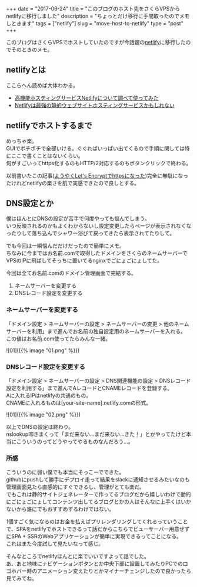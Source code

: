 +++
date        = "2017-06-24"
title       = "このブログのホスト先をさくらVPSからnetlifyに移行しました"
description = "ちょっとだけ移行に手間取ったのでメモしときます"
tags        = ["netlify"]
slug        = "move-host-to-netlify"
type        = "post"
+++

このブログはさくらVPSでホストしていたのですが今話題の[netlify](https://www.netlify.com/)に移行したのでそのときのメモ。

## netlifyとは

ここらへん読めば大体わかる。

* [高機能ホスティングサービスNetlifyについて調べて使ってみた](http://qiita.com/TakahiRoyte/items/b7c4d1581df1a17a93fb)
* [Netlifyは最強の静的ウェブサイトホスティングサービスかもしれない](http://yoshidashingo.hatenablog.com/entry/2016/08/22/193821)

## netlifyでホストするまで

めっちゃ楽。  
GUIでポチポチで全部いける。ぐぐればいっぱい出てくるので手順に関しては特にここで書くことはないくらい。  
何がすごいってhttps化するのもHTTP/2対応するのもボタンクリックで終わる。

以前書いたこの記事([ようやくLet's Encryptでhttpsになった](//blog.nabeliwo.me/2017/06/letsencrypt-ssl/))完全に無駄になったけれどnetlifyの楽さを肌で実感できたので良しとする。

## DNS設定とか

僕はほんとにDNSの設定が苦手で何度やっても悩んでしまう。  
いつ反映されるのかもよくわからないし設定変更したらページが表示されなくなったりして落ち込んでシャワー浴びて戻ってきたら表示されてたりして。

でも今回は一瞬悩んだだけだったので簡単にメモ。  
ちなみに今まではお名前.comで取得したドメインをさくらのネームサーバーでVPSのIPに飛ばしてそっちに置いてるnginxでごにょごにょしてた。

今回は全てお名前.comのドメイン管理画面で完結する。

1. ネームサーバーを変更する
2. DNSレコード設定を変更する

### ネームサーバーを変更する

「ドメイン設定 > ネームサーバーの設定 > ネームサーバーの変更 > 他のネームサーバーを利用」まで進んでお名前の独自設定用のネームサーバーを入れる。  
この値はお名前.com使ってたらみんな一緒。

![01]({{% image "01.png" %}})

### DNSレコード設定を変更する

「ドメイン設定 > ネームサーバーの設定 > DNS関連機能の設定 > DNSレコード設定を利用する」まで進んでAレコードとCNAMEレコードを登録する。  
Aに入れるIPはnetlifyの共通のもの。  
CNAMEに入れるものは[your-site-name].netlify.comの形式。

![01]({{% image "02.png" %}})

以上でDNSの設定は終わり。  
nslookup叩きまくって「まだ来ない…まだ来ない…きた！」とかやってたけど本当にこういうのってどうやってやるものなんだろう…。

### 所感

こういうのに弱い僕でも本当にそっこーでできた。  
githubにpushして勝手にデプロイ走って結果をslackに通知させるみたいなのも管理画面見たら直感的にすぐできるし、管理がとても楽だ。  
でもこれは静的サイトジェネレーターで作ってるブログだから嬉しいわけで動的にごにょごにょしてコンテンツ出してるブログとかの人はそんなに上手くはいかないから誰にでもおすすめするわけではない。

1個すごく気になるのはお金を払えばプリレンダリングしてくれるっていうことで、SPAをnetlifyでホストできるって話だからこちらでビューサーバー用意せずにSPA + SSRのWebアプリケーションが簡単に実現できるってことになる。  
これはまた今度試して見たいなって感じ。

そんなところでnetlifyほんとに楽でいいですよって話でした。  
あ、あと地味にナビゲーションボタンとか中央下部に設置してみたりPCでのロゴホバー時のアニメーション変えたりとかマイナーチェンジしたので良かったら見てみてね。
